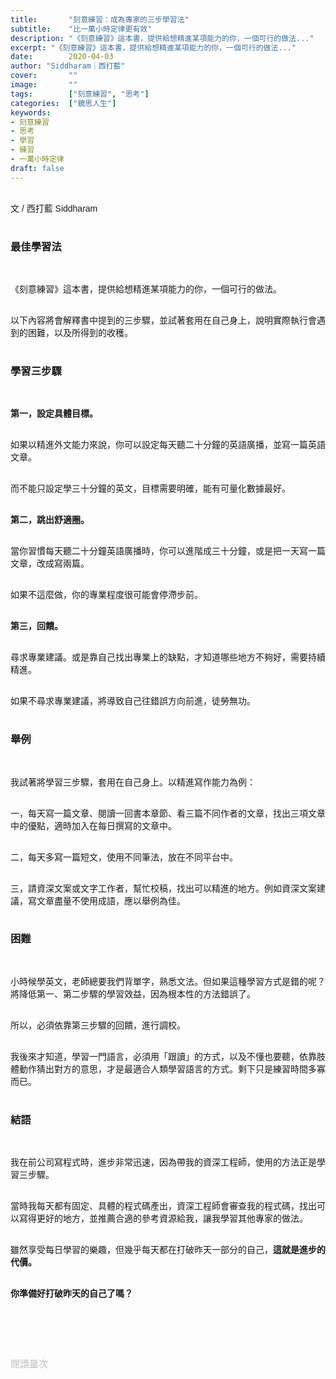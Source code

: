 ```yaml
---
title:       "刻意練習：成為專家的三步學習法"
subtitle:    "比一萬小時定律更有效"
description: "《刻意練習》這本書，提供給想精進某項能力的你，一個可行的做法..."
excerpt: "《刻意練習》這本書，提供給想精進某項能力的你，一個可行的做法..."
date:        2020-04-03
author: "Siddharam｜西打藍"
cover:       ""
image:       ""
tags:        ["刻意練習", "思考"]
categories:  ["鏡思人生"]
keywords:
- 刻意練習
- 思考
- 學習
- 練習
- 一萬小時定律
draft: false
---
```


<article style="font-family: 'Noto Sans TC', '微軟正黑體', sans-serif; font-weight: 300;">

<br>文 / 西打藍 Siddharam<br><br>

<h3 class="article-h1-color">最佳學習法</h3><br>

《刻意練習》這本書，提供給想精進某項能力的你，一個可行的做法。<br><br>

以下內容將會解釋書中提到的三步驟，並試著套用在自己身上，說明實際執行會遇到的困難，以及所得到的收穫。<br><br>

<h3 class="article-h1-color">學習三步驟</h3><br>

<b>第一，設定具體目標。</b><br><br>

如果以精進外文能力來說，你可以設定每天聽二十分鐘的英語廣播，並寫一篇英語文章。<br><br>

而不能只設定學三十分鐘的英文，目標需要明確，能有可量化數據最好。<br><br>

<b>第二，跳出舒適圈。</b><br><br>

當你習慣每天聽二十分鐘英語廣播時，你可以進階成三十分鐘，或是把一天寫一篇文章，改成寫兩篇。<br><br>

如果不這麼做，你的專業程度很可能會停滯步前。<br><br>

<b>第三，回饋。</b><br><br>

尋求專業建議。或是靠自己找出專業上的缺點，才知道哪些地方不夠好，需要持續精進。<br><br>

如果不尋求專業建議，將導致自己往錯誤方向前進，徒勞無功。<br><br>

<h3 class="article-h1-color">舉例</h3><br>

我試著將學習三步驟，套用在自己身上。以精進寫作能力為例：<br><br>

一，每天寫一篇文章、閱讀一回書本章節、看三篇不同作者的文章，找出三項文章中的優點，適時加入在每日撰寫的文章中。<br><br>

二，每天多寫一篇短文，使用不同筆法，放在不同平台中。<br><br>

三，請資深文案或文字工作者，幫忙校稿，找出可以精進的地方。例如資深文案建議，寫文章盡量不使用成語，應以舉例為佳。<br><br>

<h3 class="article-h1-color">困難</h3><br>

小時候學英文，老師總要我們背單字，熟悉文法。但如果這種學習方式是錯的呢？將降低第一、第二步驟的學習效益，因為根本性的方法錯誤了。<br><br>

所以，必須依靠第三步驟的回饋，進行調校。<br><br>

我後來才知道，學習一門語言，必須用「跟讀」的方式，以及不懂也要聽，依靠肢體動作猜出對方的意思，才是最適合人類學習語言的方式。剩下只是練習時間多寡而已。<br><br>

<h3 class="article-h1-color">結語</h3><br>

我在前公司寫程式時，進步非常迅速，因為帶我的資深工程師，使用的方法正是學習三步驟。<br><br>

當時我每天都有固定、具體的程式碼產出，資深工程師會審查我的程式碼，找出可以寫得更好的地方，並推薦合適的參考資源給我，讓我學習其他專家的做法。<br><br>

雖然享受每日學習的樂趣，但幾乎每天都在打破昨天一部分的自己，<b>這就是進步的代價。</b><br><br>

<b>你準備好打破昨天的自己了嗎？</b><br><br>





<br><br><br>

</article>

<div style="color: #bfbfbf; font-size: 15px;" id="busuanzi_container_page_pv">
  閱讀量<span id="busuanzi_value_page_pv"></span>次
</div>

<script src="../../js/post.js"></script>




